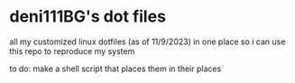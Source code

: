 # deni111BG's dot files
all my customized linux dotfiles (as of 11/9/2023) in one place so i can use this repo to reproduce my system

to do: make a shell script that places them in their places
